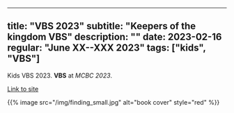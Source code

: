 
---
title: "VBS 2023"
subtitle: "Keepers of the kingdom VBS"
description: ""
date: 2023-02-16
regular: "June XX--XXX 2023"
tags: ["kids", "VBS"]
---

Kids VBS 2023. **VBS** at *MCBC 2023*.

[Link to site](https://answersingenesis.org/vbs/keepers/order/)

<!-- bold is ** ** italic is * * -->

{{% image src="/img/finding_small.jpg" alt="book cover" style="red" %}}
